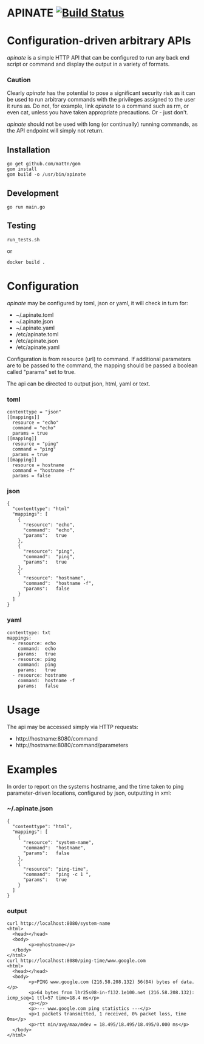 # APINATE [![Build Status](https://travis-ci.org/PhilipHarries/apinate.svg?branch=master)](https://travis-ci.org/PhilipHarries/apinate)

# Configuration-driven arbitrary APIs

*apinate* is a simple HTTP API that can be configured to run any back end script or command and display the output in a variety of formats.

### Caution

Clearly *apinate* has the potential to pose a significant security risk as it can be used to run arbitrary commands with the privileges assigned to the user it runs as.  Do not, for example, link *apinate* to a command such as rm, or even cat, unless you have taken appropriate precautions.  Or - just don't.

*apinate* should not be used with long (or continually) running commands, as the API endpoint will simply not return.

## Installation

```
go get github.com/mattn/gom
gom install
gom build -o /usr/bin/apinate
```

## Development

```
go run main.go
```

## Testing

```
run_tests.sh
```
or
```
docker build .
```

# Configuration

*apinate* may be configured by toml, json or yaml, it will check in turn for:
 - ~/.apinate.toml
 - ~/.apinate.json
 - ~/.apinate.yaml
 - /etc/apinate.toml
 - /etc/apinate.json
 - /etc/apinate.yaml

Configuration is from resource (url) to command.  If additional parameters are to be passed to the command, the mapping should be passed a boolean called "params" set to true.

The api can be directed to output json, html, yaml or text.

### toml
```
contenttype = "json"
[[mappings]]
  resource = "echo"
  command = "echo"
  params = true
[[mapping]]
  resource = "ping"
  command = "ping"
  params = true
[[mapping]]
  resource = hostname
  command = "hostname -f"
  params = false
```

### json
```
{
  "contenttype": "html"
  "mappings": [
    {
      "resource": "echo",
      "command":  "echo",
      "params":   true
    },
    {
      "resource": "ping",
      "command":  "ping",
      "params":   true
    },
    {
      "resource": "hostname",
      "command":  "hostname -f",
      "params":   false
    }
  ]
}
```

### yaml
```
contenttype: txt
mappings:
  - resource: echo
    command:  echo
    params:   true
  - resource: ping
    command:  ping
    params:   true
  - resource: hostname
    command:  hostname -f
    params:   false
```

# Usage

The api may be accessed simply via HTTP requests:

- http://hostname:8080/command
- http://hostname:8080/command/parameters

# Examples

In order to report on the systems hostname, and the time taken to ping parameter-driven locations, configured by json, outputting in xml:

### ~/.apinate.json
```
{
  "contenttype": "html",
  "mappings": [
    {
      "resource": "system-name",
      "command":  "hostname",
      "params":   false
    },
    {
      "resource": "ping-time",
      "command":  "ping -c 1 ",
      "params":   true
    }
  ]
}
```
### output
```
curl http://localhost:8080/system-name
<html>
  <head></head>
  <body>
        <p>myhostname</p>
  </body>
</html>
curl http://localhost:8080/ping-time/www.google.com
<html>
  <head></head>
  <body>
        <p>PING www.google.com (216.58.208.132) 56(84) bytes of data.</p>
        <p>64 bytes from lhr25s08-in-f132.1e100.net (216.58.208.132): icmp_seq=1 ttl=57 time=18.4 ms</p>
        <p></p>
        <p>--- www.google.com ping statistics ---</p>
        <p>1 packets transmitted, 1 received, 0% packet loss, time 0ms</p>
        <p>rtt min/avg/max/mdev = 18.495/18.495/18.495/0.000 ms</p>
  </body>
</html>
```


